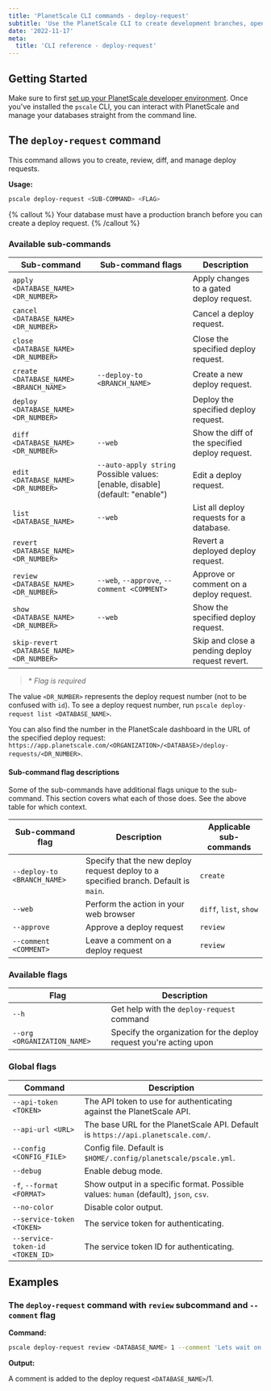 ```yaml
---
title: 'PlanetScale CLI commands - deploy-request'
subtitle: 'Use the PlanetScale CLI to create development branches, open deploy requests, and make non-blocking schema changes directly from your terminal.'
date: '2022-11-17'
meta:
  title: 'CLI reference - deploy-request'
---
```


## Getting Started

Make sure to first [set up your PlanetScale developer environment](/docs/concepts/planetscale-environment-setup). Once you've installed the `pscale` CLI, you can interact with PlanetScale and manage your databases straight from the command line.

## The `deploy-request` command

This command allows you to create, review, diff, and manage deploy requests.

**Usage:**

```bash
pscale deploy-request <SUB-COMMAND> <FLAG>
```

{% callout %} Your database must have a production branch before you can create a deploy request. {% /callout %}

### Available sub-commands

| **Sub-command** | **Sub-command flags** | **Description** |
| --- | --- | --- |
| `apply <DATABASE_NAME> <DR_NUMBER>` |  | Apply changes to a gated deploy request. |
| `cancel <DATABASE_NAME> <DR_NUMBER>` |  | Cancel a deploy request. |
| `close <DATABASE_NAME> <DR_NUMBER>` |  | Close the specified deploy request. |
| `create <DATABASE_NAME> <BRANCH_NAME>` | `--deploy-to <BRANCH_NAME>` | Create a new deploy request. |
| `deploy <DATABASE_NAME> <DR_NUMBER>` |  | Deploy the specified deploy request. |
| `diff <DATABASE_NAME> <DR_NUMBER>` | `--web` | Show the diff of the specified deploy request. |
| `edit <DATABASE_NAME> <DR_NUMBER>` | `--auto-apply string` Possible values: [enable, disable] (default: "enable") | Edit a deploy request. |
| `list <DATABASE_NAME>` | `--web` | List all deploy requests for a database. |
| `revert <DATABASE_NAME> <DR_NUMBER>` |  | Revert a deployed deploy request. |
| `review <DATABASE_NAME> <DR_NUMBER>` | `--web`, `--approve`, `--comment <COMMENT>` | Approve or comment on a deploy request. |
| `show <DATABASE_NAME> <DR_NUMBER>` | `--web` | Show the specified deploy request. |
| `skip-revert <DATABASE_NAME> <DR_NUMBER>` |  | Skip and close a pending deploy request revert. |

> \* _Flag is required_

The value `<DR_NUMBER>` represents the deploy request number (not to be confused with `id`). To see a deploy request number, run `pscale deploy-request list <DATABASE_NAME>`.

You can also find the number in the PlanetScale dashboard in the URL of the specified deploy request: `https://app.planetscale.com/<ORGANIZATION>/<DATABASE>/deploy-requests/<DR_NUMBER>`.

#### Sub-command flag descriptions

Some of the sub-commands have additional flags unique to the sub-command. This section covers what each of those does. See the above table for which context.

| **Sub-command flag** | **Description** | **Applicable sub-commands** |
| --- | --- | --- |
| `--deploy-to <BRANCH_NAME>` | Specify that the new deploy request deploy to a specified branch. Default is `main`. | `create` |
| `--web` | Perform the action in your web browser | `diff`, `list`, `show` |
| `--approve` | Approve a deploy request | `review` |
| `--comment <COMMENT>` | Leave a comment on a deploy request | `review` |

### Available flags

| **Flag**                    | **Description**                                                    |
| --------------------------- | ------------------------------------------------------------------ |
| `--h`                       | Get help with the `deploy-request` command                         |
| `--org <ORGANIZATION_NAME>` | Specify the organization for the deploy request you're acting upon |

### Global flags

| **Command** | **Description** |
| --- | --- |
| `--api-token <TOKEN>` | The API token to use for authenticating against the PlanetScale API. |
| `--api-url <URL>` | The base URL for the PlanetScale API. Default is `https://api.planetscale.com/`. |
| `--config <CONFIG_FILE>` | Config file. Default is `$HOME/.config/planetscale/pscale.yml`. |
| `--debug` | Enable debug mode. |
| `-f`, `--format <FORMAT>` | Show output in a specific format. Possible values: `human` (default), `json`, `csv`. |
| `--no-color` | Disable color output. |
| `--service-token <TOKEN>` | The service token for authenticating. |
| `--service-token-id <TOKEN_ID>` | The service token ID for authenticating. |

## Examples

### The `deploy-request` command with `review` subcommand and `--comment` flag

**Command:**

```bash
pscale deploy-request review <DATABASE_NAME> 1 --comment 'Lets wait on this.'
```

**Output:**

A comment is added to the deploy request `<DATABASE_NAME>`/1.
